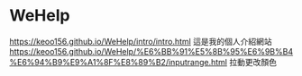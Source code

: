 # WeHelp
https://keoo156.github.io/WeHelp/intro/intro.html 這是我的個人介紹網站
https://keoo156.github.io/WeHelp/%E6%BB%91%E5%8B%95%E6%9B%B4%E6%94%B9%E9%A1%8F%E8%89%B2/inputrange.html 拉動更改顏色


